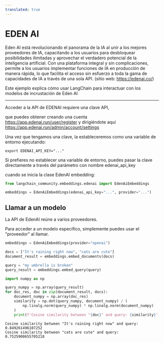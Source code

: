 ```yaml
---
translated: true
---
```


# EDEN AI

Eden AI está revolucionando el panorama de la IA al unir a los mejores proveedores de IA, capacitando a los usuarios para desbloquear posibilidades ilimitadas y aprovechar el verdadero potencial de la inteligencia artificial. Con una plataforma integral y sin complicaciones, permite a los usuarios implementar funciones de IA en producción de manera rápida, lo que facilita el acceso sin esfuerzo a toda la gama de capacidades de IA a través de una sola API. (sitio web: https://edenai.co/)

Este ejemplo explica cómo usar LangChain para interactuar con los modelos de incrustación de Eden AI

-----------------------------------------------------------------------------------

Acceder a la API de EDENAI requiere una clave API,

que puedes obtener creando una cuenta https://app.edenai.run/user/register y dirigiéndote aquí https://app.edenai.run/admin/account/settings

Una vez que tengamos una clave, la estableceremos como una variable de entorno ejecutando:

```shell
export EDENAI_API_KEY="..."
```

Si prefieres no establecer una variable de entorno, puedes pasar la clave directamente a través del parámetro con nombre edenai_api_key

cuando se inicia la clase EdenAI embedding:

```python
from langchain_community.embeddings.edenai import EdenAiEmbeddings
```

```python
embeddings = EdenAiEmbeddings(edenai_api_key="...", provider="...")
```

## Llamar a un modelo

La API de EdenAI reúne a varios proveedores.

Para acceder a un modelo específico, simplemente puedes usar el "proveedor" al llamar.

```python
embeddings = EdenAiEmbeddings(provider="openai")
```

```python
docs = ["It's raining right now", "cats are cute"]
document_result = embeddings.embed_documents(docs)
```

```python
query = "my umbrella is broken"
query_result = embeddings.embed_query(query)
```

```python
import numpy as np

query_numpy = np.array(query_result)
for doc_res, doc in zip(document_result, docs):
    document_numpy = np.array(doc_res)
    similarity = np.dot(query_numpy, document_numpy) / (
        np.linalg.norm(query_numpy) * np.linalg.norm(document_numpy)
    )
    print(f'Cosine similarity between "{doc}" and query: {similarity}')
```

```output
Cosine similarity between "It's raining right now" and query: 0.849261496107252
Cosine similarity between "cats are cute" and query: 0.7525900655705218
```
